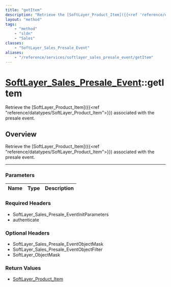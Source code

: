 ```yaml
---
title: "getItem"
description: "Retrieve the [SoftLayer_Product_Item]({{<ref 'reference/datatypes/SoftLayer_Product_Item'>}}) associated with the presal... "
layout: "method"
tags:
    - "method"
    - "sldn"
    - "Sales"
classes:
    - "SoftLayer_Sales_Presale_Event"
aliases:
    - "/reference/services/softlayer_sales_presale_event/getItem"
---
```

# [SoftLayer_Sales_Presale_Event](/reference/services/SoftLayer_Sales_Presale_Event)::getItem


Retrieve the [SoftLayer_Product_Item]({{<ref "reference/datatypes/SoftLayer_Product_Item">}}) associated with the presale event.


## Overview 
Retrieve the [SoftLayer_Product_Item]({{<ref "reference/datatypes/SoftLayer_Product_Item">}}) associated with the presale event.

-----

### Parameters 
|Name | Type | Description |
| --- | --- | --- |


### Required Headers
* SoftLayer_Sales_Presale_EventInitParameters
* authenticate


### Optional Headers
* SoftLayer_Sales_Presale_EventObjectMask
* SoftLayer_Sales_Presale_EventObjectFilter
* SoftLayer_ObjectMask

### Return Values
* <a href='/reference/datatypes/SoftLayer_Product_Item'>SoftLayer_Product_Item </a>




